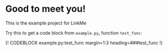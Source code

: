 # Good to meet you!

This is the example project for LinkMe

Try this to get a code block from ```example.py```, function ```test_func```:

{! CODEBLOCK example.py:test_func margin=1:3 heading=###test_func !}